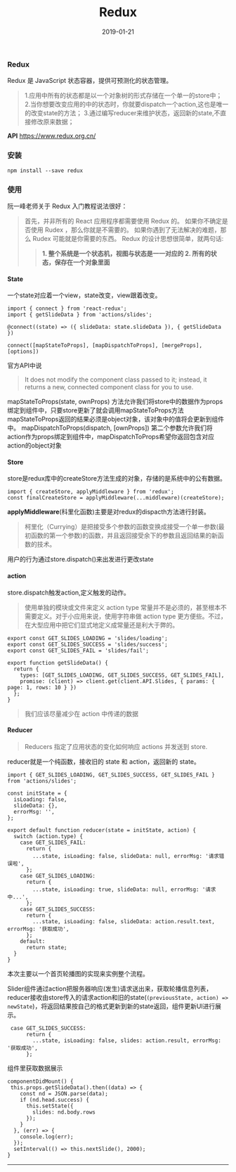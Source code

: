 ﻿---
title: Redux
tag: React
category: React
date: 2019-01-21
---

### Redux
Redux 是 JavaScript 状态容器，提供可预测化的状态管理。
>1.应用中所有的状态都是以一个对象树的形式存储在一个单一的store中； 
2.当你想要改变应用的中的状态时，你就要dispatch一个action,这也是唯一的改变state的方法； 
3.通过编写reducer来维护状态，返回新的state,不直接修改原来数据；

**API**
https://www.redux.org.cn/

### 安装

    npm install --save redux

### 使用
阮一峰老师关于 Redux 入门教程说法很好：

> 首先，并非所有的 React 应用程序都需要使用 Redux 的。  如果你不确定是否使用 Rudex ，那么你就是不需要的。 
> 如果你遇到了无法解决的难题，那么 Rudex 可能就是你需要的东西。  Redux 的设计思想很简单，就两句话:
>> **1. 整个系统是一个状态机，视图与状态是一一对应的 
> >2. 所有的状态，保存在一个对象里面**

#### State
一个state对应着一个view，state改变，view跟着改变。

```
import { connect } from 'react-redux';
import { getSlideData } from 'actions/slides';

@connect((state) => ({ slideData: state.slideData }), { getSlideData })
```

    connect([mapStateToProps], [mapDispatchToProps], [mergeProps], [options])
    
官方API中说
>It does not modify the component class passed to it; instead, it returns a new, connected component class for you to use.

mapStateToProps(state, ownProps) 方法允许我们将store中的数据作为props绑定到组件中，只要store更新了就会调用mapStateToProps方法
mapStateToProps返回的结果必须是object对象，该对象中的值将会更新到组件中。
mapDispatchToProps(dispatch, [ownProps]) 第二个参数允许我们将action作为props绑定到组件中，mapDispatchToProps希望你返回包含对应action的object对象
#### Store
store是redux库中的createStore方法生成的对象，存储的是系统中的公有数据。

```
import { createStore, applyMiddleware } from 'redux';
const finalCreateStore = applyMiddleware(...middleware)(createStore);
```
**applyMiddleware**(科里化函数)主要是对redux的dispacth方法进行封装。
>柯里化（Currying）是把接受多个参数的函数变换成接受一个单一参数(最初函数的第一个参数)的函数，并且返回接受余下的参数且返回结果的新函数的技术。
>
用户的行为通过store.dispatch()来出发进行更改state

#### action
store.dispatch触发action,定义触发的动作。



>使用单独的模块或文件来定义 action type 常量并不是必须的，甚至根本不需要定义。对于小应用来说，使用字符串做 action type 更方便些。不过，在大型应用中把它们显式地定义成常量还是利大于弊的。

```
export const GET_SLIDES_LOADING = 'slides/loading';
export const GET_SLIDES_SUCCESS = 'slides/success';
export const GET_SLIDES_FAIL = 'slides/fail';

export function getSlideData() {
  return {
    types: [GET_SLIDES_LOADING, GET_SLIDES_SUCCESS, GET_SLIDES_FAIL],
    promise: (client) => client.get(client.API.Slides, { params: { page: 1, rows: 10 } })
  };
}

```
>我们应该尽量减少在 action 中传递的数据
#### Reducer
>Reducers 指定了应用状态的变化如何响应 actions 并发送到 store.

reducer就是一个纯函数，接收旧的 state 和 action，返回新的 state。

```
import { GET_SLIDES_LOADING, GET_SLIDES_SUCCESS, GET_SLIDES_FAIL } from 'actions/slides';

const initState = {
  isLoading: false,
  slideData: {},
  errorMsg: '',
};

export default function reducer(state = initState, action) {
  switch (action.type) {
    case GET_SLIDES_FAIL:
      return {
        ...state, isLoading: false, slideData: null, errorMsg: '请求错误啦',
      };
    case GET_SLIDES_LOADING:
      return {
        ...state, isLoading: true, slideData: null, errorMsg: '请求中...',
      };
    case GET_SLIDES_SUCCESS:
      return {
        ...state, isLoading: false, slideData: action.result.text, errorMsg: '获取成功',
      };
    default:
      return state;
  }
}

```
本次主要以一个首页轮播图的实现来实例整个流程。

Slider组件通过action把服务器响应(发生)请求送出来，获取轮播信息列表，reducer接收由store传入的请求action和旧的state(`(previousState, action) => newState`)，将返回结果按自己的格式更新到新的state返回，组件更新UI进行展示。

```
 case GET_SLIDES_SUCCESS:
      return {
        ...state, isLoading: false, slides: action.result, errorMsg: '获取成功',
      };
```
组件里获取数据展示

    componentDidMount() {
     this.props.getSlideData().then((data) => {
        const nd = JSON.parse(data);
        if (nd.head.success) {
          this.setState({
            slides: nd.body.rows
          });
        }
      }, (err) => {
        console.log(err);
      });
      setInterval(() => this.nextSlide(), 2000);
    }

***	

